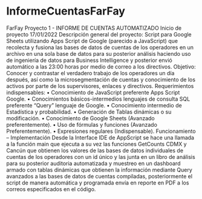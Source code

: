 # InformeCuentasFarFay
FarFay
Proyecto 1 - INFORME DE CUENTAS AUTOMATIZADO
Inicio de proyecto 17/01/2022
Descripción general del proyecto: 
Script para Google Sheets utilizando Apps Script de Google (parecido a JavaScript) que recolecta y fusiona las bases de datos de cuentas de los operadores en un archivo en una sola base de datos para su posterior análisis haciendo uso de ingeniería de datos para Business Intelligence y posterior envió automático a las 23:00 horas por medio de correo a los directivos.
Objetivo:
Conocer y contrastar el verdadero trabajo de los operadores un día después, así como la microsegmentación de cuentas y conocimiento de los activos por parte de los supervisores, enlaces y directivos.
Requerimientos indispensables:
•	Conocimiento de JavaScript preferente Apps Script Google.
•	Conocimientos básicos-intermedios lenguajes de consulta SQL preferente “Query” lenguaje de Google.
•	Conocimiento intermedio de Estadística y probabilidad.
•	Generación de Tablas dinámicas o su modificación.
•	Conocimiento de Google Sheets  (Avanzado preferentemente).
•	Uso de fórmulas y funciones (Avanzado Preferentemente).
•	Expresiones regulares (Indispensable).
Funcionamiento – Implementación
Desde la Interface IDE de AppScript se hace una llamada a la función main que ejecuta a su vez las funciones GetCounts CDMX y Cancún que obtienen los valores de las bases de datos individuales de cuentas de los operadores con un id único y las junta en un libro de análisis para su posterior auditoria automatizada y muestreo en un dashboard armado con tablas dinámicas que obtienen la información mediante Query avanzados a las bases de datos de cuentas compiladas, posteriormente el script de manera automática y programada envía en reporte en PDF a los correos especificados en el código.
